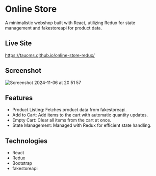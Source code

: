 # Online Store

A minimalistic webshop built with React, utilizing Redux for state management and fakestoreapi for product data.

## Live Site

[https://tauoms.github.io/online-store-redux/
](https://tauoms.github.io/online-store-redux/)

## Screenshot

![Screenshot 2024-11-06 at 20 51 57](https://github.com/user-attachments/assets/258a21a5-ed33-419e-b049-77941a762e5d)

## Features

- Product Listing: Fetches product data from fakestoreapi.
- Add to Cart: Add items to the cart with automatic quantity updates.
- Empty Cart: Clear all items from the cart at once.
- State Management: Managed with Redux for efficient state handling.

## Technologies

- React
- Redux
- Bootstrap
- fakestoreapi
